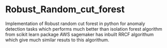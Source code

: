 # Robust_Random_cut_forest
Implementation of  Robust random cut forest in python  for anomaly detection tasks which performs much better than isolation forest algorithm from scikit learn package
AWS sagemaker has inbuilt RRCF algorithum which give much similar resuts to this algorithum.
